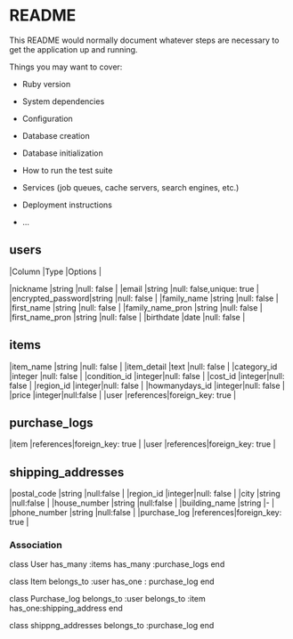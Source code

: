 # README

This README would normally document whatever steps are necessary to get the
application up and running.

Things you may want to cover:

* Ruby version

* System dependencies

* Configuration

* Database creation

* Database initialization

* How to run the test suite

* Services (job queues, cache servers, search engines, etc.)

* Deployment instructions

* ...

## users

|Column            |Type   |Options                        |

|nickname          |string |null: false                    |
|email             |string |null: false,unique: true       |
|encrypted_password|string |null: false                    |
|family_name       |string |null: false                    |
|first_name        |string |null: false                    |
|family_name_pron  |string |null: false                    |
|first_name_pron   |string |null: false                    |
|birthdate         |date   |null: false                    |

## items

|item_name         |string |null: false                    |
|item_detail       |text   |null: false                    |
|category_id       |integer  |null: false                  |
|condition_id      |integer|null: false                    |
|cost_id           |integer|null: false                    |
|region_id         |integer|null: false                    |
|howmanydays_id    |integer|null: false                    |
|price             |integer|null:false                     |
|user              |references|foreign_key: true           |


## purchase_logs

|item              |references|foreign_key: true           |
|user              |references|foreign_key: true           |


## shipping_addresses

|postal_code       |string |null:false                     |
|region_id         |integer|null: false                    |
|city              |string |null:false                     |
|house_number      |string |null:false                     |
|building_name     |string |-                              |
|phone_number      |string |null:false                     |
|purchase_log      |references|foreign_key: true           |


### Association
class User 
  has_many :items
  has_many :purchase_logs
end

class Item
  belongs_to :user
  has_one : purchase_log
end

class Purchase_log
  belongs_to :user
  belongs_to :item
  has_one:shipping_address
end

class shippng_addresses
  belongs_to :purchase_log
end
